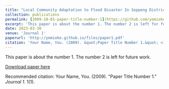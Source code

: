 ```yaml
---
title: "Local Community Adaptation to Flood Disaster In Soppeng District"
collection: publications
permalink: [2009-10-01-paper-title-number-1](https://github.com/yemioke/yemioke.github.io/blob/e5fe348273a1fd4d0ec056b21469ce31316b8e70/files/paper1.pdf)
excerpt: 'This paper is about the number 1. The number 2 is left for future work.'
date: 2023-03-30
venue: 'Journal 1'
paperurl: 'http://yemioke.github.io/files/paper1.pdf'
citation: 'Your Name, You. (2009). &quot;Paper Title Number 1.&quot; <i>Journal 1</i>. 1(1).'
---
```

This paper is about the number 1. The number 2 is left for future work.

[Download paper here](http://yemioke.github.io/files/Article1.pdf)

Recommended citation: Your Name, You. (2009). "Paper Title Number 1." <i>Journal 1</i>. 1(1).
